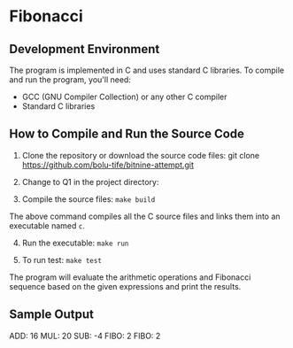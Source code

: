 # Fibonacci

## Development Environment
The program is implemented in C and uses standard C libraries. To compile and run the program, you'll need:

- GCC (GNU Compiler Collection) or any other C compiler
- Standard C libraries

## How to Compile and Run the Source Code

1. Clone the repository or download the source code files:
git clone https://github.com/bolu-tife/bitnine-attempt.git

2. Change to Q1 in the project directory: 

3. Compile the source files:
`make build`

The above command compiles all the C source files and links them into an executable named `c`.

4. Run the executable:
`make run`


5. To run test:
`make test`


The program will evaluate the arithmetic operations and Fibonacci sequence based on the given expressions and print the results.

## Sample Output
ADD: 16
MUL: 20
SUB: -4
FIBO: 2
FIBO: 2

